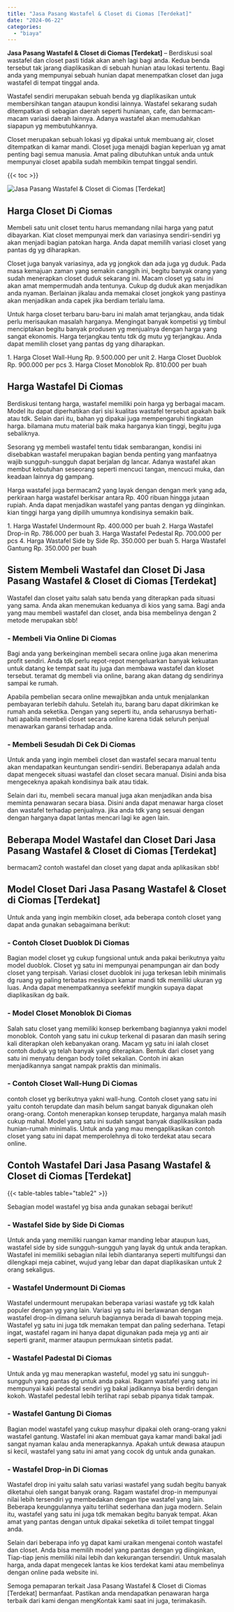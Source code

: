 ```yaml
---
title: "Jasa Pasang Wastafel & Closet di Ciomas [Terdekat]"
date: "2024-06-22"
categories: 
  - "biaya"
---
```


**Jasa Pasang Wastafel & Closet di Ciomas \[Terdekat\]** – Berdiskusi soal wastafel dan closet pasti tidak akan aneh lagi bagi anda. Kedua benda tersebut tak jarang diaplikasikan di sebuah hunian atau lokasi tertentu. Bagi anda yang mempunyai sebuah hunian dapat menempatkan closet dan juga wastafel di tempat tinggal anda.

Wastafel sendiri merupakan sebuah benda yg diaplikasikan untuk membersihkan tangan ataupun kondisi lainnya. Wastafel sekarang sudah ditempatkan di sebagian daerah seperti hunianan, cafe, dan bermacam-macam variasi daerah lainnya. Adanya wastafel akan memudahkan siapapun yg membutuhkannya.

Closet merupakan sebuah lokasi yg dipakai untuk membuang air, closet ditempatkan di kamar mandi. Closet juga menajdi bagian keperluan yg amat penting bagi semua manusia. Amat paling dibutuhkan untuk anda untuk mempunyai closet apabila sudah membikin tempat tinggal sendiri.

{{< toc >}}

![Jasa Pasang Wastafel & Closet di Ciomas [Terdekat]](/images/wastafel-closet-murah64.png)

## Harga Closet Di Ciomas

Membeli satu unit closet tentu harus memandang nilai harga yang patut dibayarkan. Kiat closet mempunyai merk dan variasinya sendiri-sendiri yg akan menjadi bagian patokan harga. Anda dapat memilih variasi closet yang pantas dg yg diharapkan.

Closet juga banyak variasinya, ada yg jongkok dan ada juga yg duduk. Pada masa kemajuan zaman yang semakin canggih ini, begitu banyak orang yang sudah menerapkan closet duduk sekarang ini. Macam closet yg satu ini akan amat mempermudah anda tentunya. Cukup dg duduk akan menjadikan anda nyaman. Berlainan jikalau anda memakai closet jongkok yang pastinya akan menjadikan anda capek jika berdiam terlalu lama.

Untuk harga closet terbaru baru-baru ini malah amat terjangkau, anda tidak perlu merisaukan masalah harganya. Mengingat banyak kompetisi yg timbul menciptakan begitu banyak produsen yg menjualnya dengan harga yang sangat ekonomis. Harga terjangkau tentu tdk dg mutu yg terjangkau. Anda dapat memilih closet yang pantas dg yang diharapkan.

1\. Harga Closet Wall-Hung Rp. 9.500.000 per unit 2. Harga Closet Duoblok Rp. 900.000 per pcs 3. Harga Closet Monoblok Rp. 810.000 per buah

## Harga Wastafel Di Ciomas

Berdiskusi tentang harga, wastafel memiliki poin harga yg berbagai macam. Model itu dapat diperhatikan dari sisi kualitas wastafel tersebut apakah baik atau tdk. Selain dari itu, bahan yg dipakai juga mempengaruhi tingkatan harga. bilamana mutu material baik maka harganya kian tinggi, begitu juga sebaliknya.

Sesorang yg membeli wastafel tentu tidak sembarangan, kondisi ini disebabkan wastafel merupakan bagian benda penting yang manfaatnya wajib sungguh-sungguh dapat berjalan dg lancar. Adanya wastafel akan membut kebutuhan seseorang seperti mencuci tangan, mencuci muka, dan keadaan lainnya dg gampang.

Harga wastafel juga bermacam2 yang layak dengan dengan merk yang ada, perkiraan harga wastafel berkisar antara Rp. 400 ribuan hingga jutaan rupiah. Anda dapat menjadikan wastafel yang pantas dengan yg diinginkan. kian tinggi harga yang dipilih umumnya kondisinya semakin baik.

1\. Harga Wastafel Undermount Rp. 400.000 per buah 2. Harga Wastafel Drop-in Rp. 786.000 per buah 3. Harga Wastafel Pedestal Rp. 700.000 per pcs 4. Harga Wastafel Side by Side Rp. 350.000 per buah 5. Harga Wastafel Gantung Rp. 350.000 per buah

## Sistem Membeli Wastafel dan Closet Di Jasa Pasang Wastafel & Closet di Ciomas \[Terdekat\]

Wastafel dan closet yaitu salah satu benda yang diterapkan pada situasi yang sama. Anda akan menemukan keduanya di kios yang sama. Bagi anda yang mau membeli wastafel dan closet, anda bisa membelinya dengan 2 metode merupakan sbb!

### \- Membeli Via Online Di Ciomas

Bagi anda yang berkeinginan membeli secara online juga akan menerima profit sendiri. Anda tdk perlu repot-repot mengeluarkan banyak kekuatan untuk datang ke tempat saat itu juga dan membawa wastafel dan kloset tersebut. teramat dg membeli via online, barang akan datang dg sendirinya sampai ke rumah.

Apabila pembelian secara online mewajibkan anda untuk menjalankan pembayaran terlebih dahulu. Setelah itu, barang baru dapat dikirimkan ke rumah anda seketika. Dengan yang seperti itu, anda seharusnya berhati-hati apabila membeli closet secara online karena tidak seluruh penjual menawarkan garansi terhadap anda.

### \- Membeli Sesudah Di Cek Di Ciomas

Untuk anda yang ingin membeli closet dan wastafel secara manual tentu akan mendapatkan keuntungan sendiri-sendiri. Beberapanya adalah anda dapat mengecek situasi wastafel dan closet secara manual. Disini anda bisa mengeceknya apakah kondisinya baik atau tidak.

Selain dari itu, membeli secara manual juga akan menjadikan anda bisa meminta penawaran secara biasa. Disini anda dapat menawar harga closet dan wastafel terhadap penjualnya. jika anda tdk yang sesuai dengan dengan harganya dapat lantas mencari lagi ke agen lain.

## Beberapa Model Wastafel dan Closet Dari Jasa Pasang Wastafel & Closet di Ciomas \[Terdekat\]

bermacam2 contoh wastafel dan closet yang dapat anda aplikasikan sbb!

## Model Closet Dari Jasa Pasang Wastafel & Closet di Ciomas \[Terdekat\]

Untuk anda yang ingin membikin closet, ada beberapa contoh closet yang dapat anda gunakan sebagaimana berikut:

### \- Contoh Closet Duoblok Di Ciomas

Bagian model closet yg cukup fungsional untuk anda pakai berikutnya yaitu model duoblok. Closet yg satu ini mempunyai penampungan air dan body closet yang terpisah. Variasi closet duoblok ini juga terkesan lebih minimalis dg ruang yg paling terbatas meskipun kamar mandi tdk memiliki ukuran yg luas. Anda dapat menempatkannya seefektif mungkin supaya dapat diaplikasikan dg baik.

### \- Model Closet Monoblok Di Ciomas

Salah satu closet yang memiliki konsep berkembang bagiannya yakni model monoblok. Contoh yang satu ini cukup terkenal di pasaran dan masih sering kali diterapkan oleh kebanyakan orang. Macam yg satu ini ialah closet contoh duduk yg telah banyak yang diterapkan. Bentuk dari closet yang satu ini menyatu dengan body toilet sekalian. Contoh ini akan menjadikannya sangat nampak praktis dan minimalis.

### \- Contoh Closet Wall-Hung Di Ciomas

contoh closet yg berikutnya yakni wall-hung. Contoh closet yang satu ini yaitu contoh terupdate dan masih belum sangat banyak digunakan oleh orang-orang. Contoh menerapkan konsep terupdate, harganya malah masih cukup mahal. Model yang satu ini sudah sangat banyak diaplikasikan pada hunian-rumah minimalis. Untuk anda yang mau mengaplikasikan contoh closet yang satu ini dapat memperolehnya di toko terdekat atau secara online.

## Contoh Wastafel Dari Jasa Pasang Wastafel & Closet di Ciomas \[Terdekat\]

{{< table-tables table="table2" >}}

Sebagian model wastafel yg bisa anda gunakan sebagai berikut!

### \- Wastafel Side by Side Di Ciomas

Untuk anda yang memiliki ruangan kamar manding lebar ataupun luas, wastafel side by side sungguh-sungguh yang layak dg untuk anda terapkan. Wastafel ini memiliki sebagian nilai lebih diantaranya seperti multifungsi dan dilengkapi meja cabinet, wujud yang lebar dan dapat diaplikasikan untuk 2 orang sekaligus.

### \- Wastafel Undermount Di Ciomas

Wastafel undermount merupakan beberapa variasi wastafe yg tdk kalah populer dengan yg yang lain. Variasi yg satu ini berlawanan dengan wastafel drop-in dimana seluruh bagiannya berada di bawah topping meja. Wastafel yg satu ini juga tdk memakan tempat dan paling sederhana. Tetapi ingat, wastafel ragam ini hanya dapat digunakan pada meja yg anti air seperti granit, marmer ataupun permukaan sintetis padat.

### \- Wastafel Padestal Di Ciomas

Untuk anda yg mau menerapkan wasteful, model yg satu ini sungguh-sungguh yang pantas dg untuk anda pakai. Ragam wastafel yang satu ini mempunyai kaki pedestal sendiri yg bakal jadikannya bisa berdiri dengan kokoh. Wastafel pedestal lebih terlihat rapi sebab pipanya tidak tampak.

### \- Wastafel Gantung Di Ciomas

Bagian model wastafel yang cukup masyhur dipakai oleh orang-orang yakni wastafel gantung. Wastafel ini akan membuat gaya kamar mandi bakal jadi sangat nyaman kalau anda menerapkannya. Apakah untuk dewasa ataupun si kecil, wastafel yang satu ini amat yang cocok dg untuk anda gunakan.

### \- Wastafel Drop-in Di Ciomas

Wastafel drop ini yaitu salah satu variasi wastafel yang sudah begitu banyak diketahui oleh sangat banyak orang. Ragam wastafel drop-in mempunyai nilai lebih tersendiri yg membedakan dengan tipe wastafel yang lain. Beberapa keunggulannya yaitu terlihat sederhana dan juga modern. Selain itu, wastafel yang satu ini juga tdk memakan begitu banyak tempat. Akan amat yang pantas dengan untuk dipakai seketika di toilet tempat tinggal anda.

Selain dari beberapa info yg dapat kami uraikan mengenai contoh wastafel dan closet. Anda bisa memilih model yang pantas dengan yg diinginkan, Tiap-tiap jenis memiliki nilai lebih dan kekurangan tersendiri. Untuk masalah harga, anda dapat mengecek lantas ke kios terdekat kami atau membelinya dengan online pada website ini.

Semoga pemaparan terkait Jasa Pasang Wastafel & Closet di Ciomas \[Terdekat\] bermanfaat. Pastikan anda mendapatkan penawaran harga terbaik dari kami dengan mengKontak kami saat ini juga, terimakasih.
